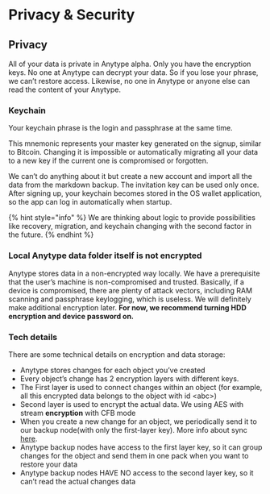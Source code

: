 # Privacy & Security

## Privacy

All of your data is private in Anytype alpha. Only you have the encryption keys. No one at Anytype can decrypt your data. So if you lose your phrase, we can’t restore access. Likewise, no one in Anytype or anyone else can read the content of your Anytype.

### Keychain

Your keychain phrase is the login and passphrase at the same time.

This mnemonic represents your master key generated on the signup, similar to Bitcoin. Changing it is impossible or automatically migrating all your data to a new key if the current one is compromised or forgotten.

We can’t do anything about it but create a new account and import all the data from the markdown backup. The invitation key can be used only once. After signing up, your keychain becomes stored in the OS wallet application, so the app can log in automatically when startup.

{% hint style="info" %}
We are thinking about logic to provide possibilities like recovery, migration, and keychain changing with the second factor in the future.
{% endhint %}

### Local Anytype data folder itself is not encrypted

Anytype stores data in a non-encrypted way locally. We have a prerequisite that the user’s machine is non-compromised and trusted. Basically, if a device is compromised, there are plenty of attack vectors, including RAM scanning and passphrase keylogging, which is useless. We will definitely make additional encryption later. **For now, we recommend turning HDD encryption and device password on.**

### Tech details

There are some technical details on encryption and data storage:

* Anytype stores changes for each object you’ve created
* Every object’s change has 2 encryption layers with different keys.&#x20;
* The First layer is used to connect changes within an object (for example, all this encrypted data belongs to the object with id \<abc>)
* Second layer is used to encrypt the actual data. We using AES with stream **encryption** with CFB mode
* When you create a new change for an object, we periodically send it to our backup node(with only the first-layer key). More info about sync [here](syncing-and-p2p.md).
* Anytype backup nodes have access to the first layer key, so it can group changes for the object and send them in one pack when you want to restore your data
* Anytype backup nodes HAVE NO access to the second layer key, so it can’t read the actual changes data
